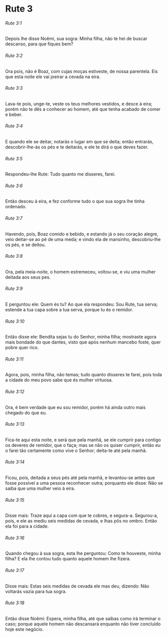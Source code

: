 # Rute 3

###### Rute 3:1

Depois lhe disse Noêmi, sua sogra: Minha filha, não te hei de buscar descanso, para que fiques bem?

###### Rute 3:2

Ora pois, não é Boaz, com cujas moças estiveste, de nossa parentela. Eis que esta noite ele vai joeirar a cevada na eira.

###### Rute 3:3

Lava-te pois, unge-te, veste os teus melhores vestidos, e desce à eira; porém não te dês a conhecer ao homem, até que tenha acabado de comer e beber.

###### Rute 3:4

E quando ele se deitar, notarás o lugar em que se deita; então entrarás, descobrir-lhe-ás os pés e te deitarás, e ele te dirá o que deves fazer.

###### Rute 3:5

Respondeu-lhe Rute: Tudo quanto me disseres, farei.

###### Rute 3:6

Então desceu à eira, e fez conforme tudo o que sua sogra lhe tinha ordenado.

###### Rute 3:7

Havendo, pois, Boaz comido e bebido, e estando já o seu coração alegre, veio deitar-se ao pé de uma meda; e vindo ela de mansinho, descobriu-lhe os pés, e se deitou.

###### Rute 3:8

Ora, pela meia-noite, o homem estremeceu, voltou-se, e viu uma mulher deitada aos seus pes.

###### Rute 3:9

E perguntou ele: Quem és tu? Ao que ela respondeu: Sou Rute, tua serva; estende a tua capa sobre a tua serva, porque tu és o remidor.

###### Rute 3:10

Então disse ele: Bendita sejas tu do Senhor, minha filha; mostraste agora mais bondade do que dantes, visto que após nenhum mancebo foste, quer pobre quer rico.

###### Rute 3:11

Agora, pois, minha filha, não temas; tudo quanto disseres te farei, pois toda a cidade do meu povo sabe que és mulher virtuosa.

###### Rute 3:12

Ora, é bem verdade que eu sou remidor, porém há ainda outro mais chegado do que eu.

###### Rute 3:13

Fica-te aqui esta noite, e será que pela manhã, se ele cumprir para contigo os deveres de remidor, que o faça; mas se não os quiser cumprir, então eu o farei tão certamente como vive o Senhor; deita-te até pela manhã.

###### Rute 3:14

Ficou, pois, deitada a seus pés até pela manhã, e levantou-se antes que fosse possível a uma pessoa reconhecer outra; porquanto ele disse: Não se saiba que uma mulher veio à eira.

###### Rute 3:15

Disse mais: Traze aqui a capa com que te cobres, e segura-a. Segurou-a, pois, e ele as mediu seis medidas de cevada, e lhas pôs no ombro. Então ela foi para a cidade.

###### Rute 3:16

Quando chegou à sua sogra, esta lhe perguntou: Como te houveste, minha filha? E ela lhe contou tudo quanto aquele homem lhe fizera.

###### Rute 3:17

Disse mais: Estas seis medidas de cevada ele mas deu, dizendo: Não voltarás vazia para tua sogra.

###### Rute 3:18

Então disse Noêmi: Espera, minha filha, até que saibas como irá terminar o caso; porque aquele homem não descansará enquanto não tiver concluído hoje este negócio.

